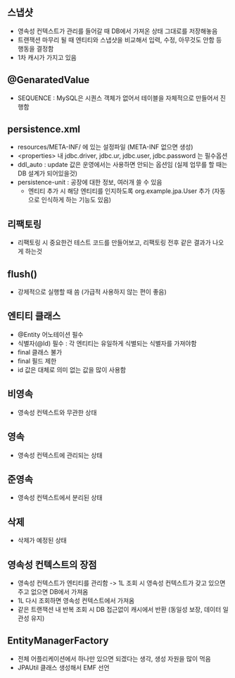 ## 스냅샷
- 영속성 컨텍스트가 관리를 들어갈 때 DB에서 가져온 상태 그대로를 저장해놓음
- 트랜잭션 마무리 될 때 엔티티와 스냅샷을 비교해서 입력, 수정, 아무것도 안함 등 행동을 결정함
- 1차 캐시가 가지고 있음

## @GenaratedValue
- SEQUENCE : MySQL은 시퀀스 객체가 없어서 테이블을 자체적으로 만들어서 진행함

## persistence.xml
- resources/META-INF/ 에 있는 설정파일 (META-INF 없으면 생성)
- \<properties> 내 jdbc.driver, jdbc.ur, jdbc.user, jdbc.password 는 필수옵션
- ddl_auto : update 값은 운영에서는 사용하면 안되는 옵션임 (실제 업무를 할 때는 DB 설계가 되어있을것)
- persistence-unit : 공장에 대한 정보, 여러개 쓸 수 있음
  - 엔티티 추가 시 해당 엔티티를 인지하도록 <class>org.example.jpa.User</class> 추가 (자동으로 인식하게 하는 기능도 있음)

## 리팩토링
- 리팩토링 시 중요한건 테스트 코드를 만들어보고, 리팩토링 전후 같은 결과가 나오게 하는것

## flush()
- 강제적으로 실행할 때 씀 (가급적 사용하지 않는 편이 좋음)

## 엔티티 클래스
- @Entity 어노테이션 필수
- 식별자(@Id) 필수 : 각 엔티티는 유일하게 식별되는 식별자를 가져야함
- final 클래스 불가
- final 필드 제한
- id 값은 대체로 의미 없는 값을 많이 사용함

## 비영속
- 영속성 컨텍스트와 무관한 상태
## 영속
- 영속성 컨텍스트에 관리되는 상태
## 준영속
- 영속성 컨텍스트에서 분리된 상태
## 삭제
- 삭제가 예정된 상태

## 영속성 컨텍스트의 장점
- 영속성 컨텍스트가 엔티티를 관리함 -> 1L 조회 시 영속성 컨텍스트가 갖고 있으면 주고 없으면 DB에서 가져옴
- 1L 다시 조회하면 영속성 컨텍스트에서 가져옴
- 같은 트랜잭션 내 반복 조회 시 DB 접근없이 캐시에서 반환 (동일성 보장, 데이터 일관성 유지)

## EntityManagerFactory
- 전체 어플리케이션에서 하나만 있으면 되겠다는 생각, 생성 자원을 많이 먹음
- JPAUtil 클래스 생성해서 EMF 선언